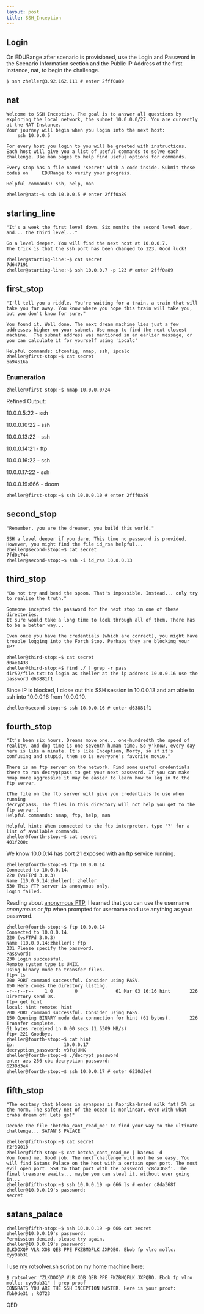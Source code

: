```yaml
---
layout: post
title: SSH_Inception
---
```


## Login
On EDURange after scenario is provisioned, use the Login and Password in the Scenario Information section and the Public IP Address of the first instance, nat, to begin the challenge.

```console
$ ssh zheller@3.92.162.111 # enter 2fff0a89
```
## nat
```console
Welcome to SSH Inception. The goal is to answer all questions by exploring the local network, the subnet 10.0.0.0/27. You are currently at the NAT Instance.
Your journey will begin when you login into the next host:     
    ssh 10.0.0.5

For every host you login to you will be greeted with instructions. Each host will give you a list of useful commands to solve each challenge. Use man pages to help find useful options for commands.

Every stop has a file named 'secret' with a code inside. Submit these codes on     EDURange to verify your progress.

Helpful commands: ssh, help, man

zheller@nat:~$ ssh 10.0.0.5 # enter 2fff0a89
```
## starting_line
```console
"It's a week the first level down. Six months the second level down, and... the third level..."

Go a level deeper. You will find the next host at 10.0.0.7.
The trick is that the ssh port has been changed to 123. Good luck!

zheller@starting-line:~$ cat secret
7d647191
zheller@starting-line:~$ ssh 10.0.0.7 -p 123 # enter 2fff0a89
```
## first_stop
```console
"I'll tell you a riddle. You're waiting for a train, a train that will take you far away. You know where you hope this train will take you, but you don't know for sure."

You found it. Well done. The next dream machine lies just a few addresses higher on your subnet. Use nmap to find the next closest machine.  The subnet address was mentioned in an earlier message, or you can calculate it for yourself using 'ipcalc'

Helpful commands: ifconfig, nmap, ssh, ipcalc
zheller@first-stop:~$ cat secret
ba94516a
```
### Enumeration
```console
zheller@first-stop:~$ nmap 10.0.0.0/24
```
Refined Output:

10.0.0.5:22 - ssh

10.0.0.10:22 - ssh

10.0.0.13:22 - ssh

10.0.0.14:21 - ftp

10.0.0.16:22 - ssh

10.0.0.17:22 - ssh

10.0.0.19:666 - doom

```console
zheller@first-stop:~$ ssh 10.0.0.10 # enter 2fff0a89
```
## second_stop
```console
"Remember, you are the dreamer, you build this world."

SSH a level deeper if you dare. This time no password is provided. However, you might find the file id_rsa helpful...
zheller@second-stop:~$ cat secret
7fd0c744
zheller@second-stop:~$ ssh -i id_rsa 10.0.0.13
```
## third_stop
```console
"Do not try and bend the spoon. That's impossible. Instead... only try to realize the truth."

Someone incepted the password for the next stop in one of these directories.
It sure would take a long time to look through all of them. There has to be a better way...

Even once you have the credentials (which are correct), you might have trouble logging into the Forth Stop. Perhaps they are blocking your IP? 

zheller@third-stop:~$ cat secret
d0ae1433
zheller@third-stop:~$ find ./ | grep -r pass
dir52/file.txt:to login as zheller at the ip address 10.0.0.16 use the password d63881f1
```
Since IP is blocked, I close out this SSH session in 10.0.0.13 and am able to ssh into 10.0.0.16 from 10.0.0.10.
```console
zheller@second-stop:~$ ssh 10.0.0.16 # enter d63881f1
```
## fourth_stop
```console
"It's been six hours. Dreams move one... one-hundredth the speed of reality, and dog time is one-seventh human time. So y'know, every day here is like a minute. It's like Inception, Morty, so if it's confusing and stupid, then so is everyone's favorite movie."

There is an ftp server on the network. Find some useful credentials there to run decryptpass to get your next password. If you can make nmap more aggressive it may be easier to learn how to log in to the ftp server.

(The file on the ftp server will give you credentials to use when running
decryptpass. The files in this directory will not help you get to the ftp server.)
Helpful commands: nmap, ftp, help, man

Helpful hint: When connected to the ftp interpreter, type '?' for a list of available commands.
zheller@fourth-stop:~$ cat secret
401f200c
```
We know 10.0.0.14 has port 21 exposed with an ftp service running.

```console
zheller@fourth-stop:~$ ftp 10.0.0.14
Connected to 10.0.0.14.
220 (vsFTPd 3.0.3)
Name (10.0.0.14:zheller): zheller
530 This FTP server is anonymous only.
Login failed.
```
Reading about [anonymous FTP](https://www.webopedia.com/TERM/A/anonymous_FTP.html), I learned that you can use the username *anonymous* or *ftp* when prompted for username and use anything as your password.

```console
zheller@fourth-stop:~$ ftp 10.0.0.14
Connected to 10.0.0.14.
220 (vsFTPd 3.0.3)
Name (10.0.0.14:zheller): ftp
331 Please specify the password.
Password:
230 Login successful.
Remote system type is UNIX.
Using binary mode to transfer files.
ftp> ls
200 PORT command successful. Consider using PASV.
150 Here comes the directory listing.
-r--r--r--    1 0        0              61 Mar 03 16:16 hint       226 Directory send OK.
ftp> get hint
local: hint remote: hint
200 PORT command successful. Consider using PASV.
150 Opening BINARY mode data connection for hint (61 bytes).       226 Transfer complete.
61 bytes received in 0.00 secs (1.5309 MB/s)
ftp> 221 Goodbye.
zheller@fourth-stop:~$ cat hint
ip:                  10.0.0.17
decryption_password: v3fujUNK
zheller@fourth-stop:~$ ./decrypt_password
enter aes-256-cbc decryption password:
6230d3e4
zheller@fourth-stop:~$ ssh 10.0.0.17 # enter 6230d3e4
```
## fifth_stop
```console
"The ecstasy that blooms in synapses is Paprika-brand milk fat! 5% is the norm. The safety net of the ocean is nonlinear, even with what crabs dream of! Lets go!"

Decode the file 'betcha_cant_read_me' to find your way to the ultimate challenge... SATAN'S PALACE

zheller@fifth-stop:~$ cat secret
f2f39010
zheller@fifth-stop:~$ cat betcha_cant_read_me | base64 -d
You found me. Good job. The next challenge will not be so easy. You will find Satans Palace on the host with a certain open port. The most evil open port. SSH to that port with the password 'c8da368f'. The final treasure awaits... maybe you can steal it, without ever going in...
zheller@fifth-stop:~$ ssh 10.0.0.19 -p 666 ls # enter c8da368f
zheller@10.0.0.19's password:
secret
```
## satans_palace
```console
zheller@fifth-stop:~$ ssh 10.0.0.19 -p 666 cat secret
zheller@10.0.0.19's password:
Permission denied, please try again.
zheller@10.0.0.19's password:
ZLKDOXQP VLR XOB QEB PPE FKZBMQFLK JXPQBO. Ebob fp vlro mollc: cyy9ab31
```
I use my rotsolver.sh script on my home machine here:
```
$ rotsolver "ZLKDOXQP VLR XOB QEB PPE FKZBMQFLK JXPQBO. Ebob fp vlro mollc: cyy9ab31" | grep proof
CONGRATS YOU ARE THE SSH INCEPTION MASTER. Here is your proof: fbb9de31 ; ROT23
```
QED

